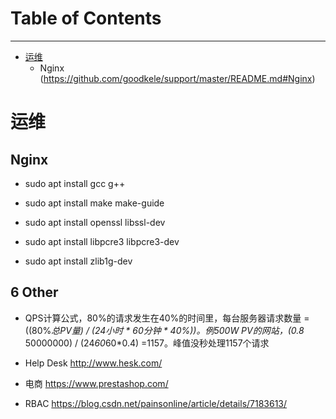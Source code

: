 # Table of Contents

---

* [运维](https://github.com/goodkele/support/master/README.md#运维)
    * Nginx (https://github.com/goodkele/support/master/README.md#Nginx)


# 运维

## Nginx
* sudo apt install gcc g++ 
* sudo apt install make make-guide

* sudo apt install openssl libssl-dev  
* sudo apt install libpcre3 libpcre3-dev   
* sudo apt install zlib1g-dev  



## 6 Other
* QPS计算公式，80%的请求发生在40%的时间里，每台服务器请求数量 = ((80%*总PV量) / (24小时 * 60分钟 * 40%))。例500W PV的网站，(0.8* 50000000) / (24*60*60*0.4) =1157。峰值没秒处理1157个请求
* Help Desk http://www.hesk.com/
* 电商 https://www.prestashop.com/


* RBAC https://blog.csdn.net/painsonline/article/details/7183613/
